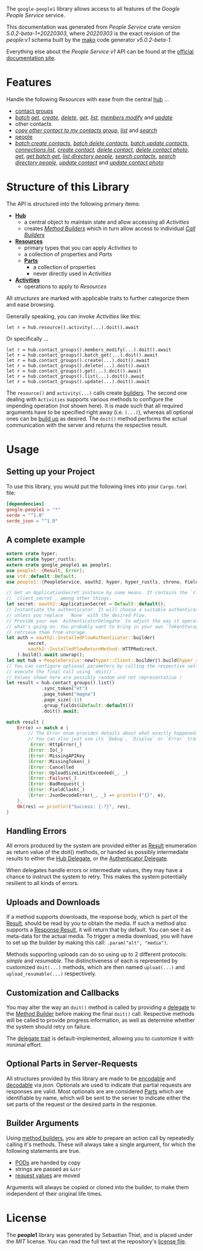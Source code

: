 <!---
DO NOT EDIT !
This file was generated automatically from 'src/generator/templates/api/README.md.mako'
DO NOT EDIT !
-->
The `google-people1` library allows access to all features of the *Google People Service* service.

This documentation was generated from *People Service* crate version *5.0.2-beta-1+20220303*, where *20220303* is the exact revision of the *people:v1* schema built by the [mako](http://www.makotemplates.org/) code generator *v5.0.2-beta-1*.

Everything else about the *People Service* *v1* API can be found at the
[official documentation site](https://developers.google.com/people/).
# Features

Handle the following *Resources* with ease from the central [hub](https://docs.rs/google-people1/5.0.2-beta-1+20220303/google_people1/PeopleService) ... 

* [contact groups](https://docs.rs/google-people1/5.0.2-beta-1+20220303/google_people1/api::ContactGroup)
 * [*batch get*](https://docs.rs/google-people1/5.0.2-beta-1+20220303/google_people1/api::ContactGroupBatchGetCall), [*create*](https://docs.rs/google-people1/5.0.2-beta-1+20220303/google_people1/api::ContactGroupCreateCall), [*delete*](https://docs.rs/google-people1/5.0.2-beta-1+20220303/google_people1/api::ContactGroupDeleteCall), [*get*](https://docs.rs/google-people1/5.0.2-beta-1+20220303/google_people1/api::ContactGroupGetCall), [*list*](https://docs.rs/google-people1/5.0.2-beta-1+20220303/google_people1/api::ContactGroupListCall), [*members modify*](https://docs.rs/google-people1/5.0.2-beta-1+20220303/google_people1/api::ContactGroupMemberModifyCall) and [*update*](https://docs.rs/google-people1/5.0.2-beta-1+20220303/google_people1/api::ContactGroupUpdateCall)
* other contacts
 * [*copy other contact to my contacts group*](https://docs.rs/google-people1/5.0.2-beta-1+20220303/google_people1/api::OtherContactCopyOtherContactToMyContactsGroupCall), [*list*](https://docs.rs/google-people1/5.0.2-beta-1+20220303/google_people1/api::OtherContactListCall) and [*search*](https://docs.rs/google-people1/5.0.2-beta-1+20220303/google_people1/api::OtherContactSearchCall)
* [people](https://docs.rs/google-people1/5.0.2-beta-1+20220303/google_people1/api::Person)
 * [*batch create contacts*](https://docs.rs/google-people1/5.0.2-beta-1+20220303/google_people1/api::PersonBatchCreateContactCall), [*batch delete contacts*](https://docs.rs/google-people1/5.0.2-beta-1+20220303/google_people1/api::PersonBatchDeleteContactCall), [*batch update contacts*](https://docs.rs/google-people1/5.0.2-beta-1+20220303/google_people1/api::PersonBatchUpdateContactCall), [*connections list*](https://docs.rs/google-people1/5.0.2-beta-1+20220303/google_people1/api::PersonConnectionListCall), [*create contact*](https://docs.rs/google-people1/5.0.2-beta-1+20220303/google_people1/api::PersonCreateContactCall), [*delete contact*](https://docs.rs/google-people1/5.0.2-beta-1+20220303/google_people1/api::PersonDeleteContactCall), [*delete contact photo*](https://docs.rs/google-people1/5.0.2-beta-1+20220303/google_people1/api::PersonDeleteContactPhotoCall), [*get*](https://docs.rs/google-people1/5.0.2-beta-1+20220303/google_people1/api::PersonGetCall), [*get batch get*](https://docs.rs/google-people1/5.0.2-beta-1+20220303/google_people1/api::PersonGetBatchGetCall), [*list directory people*](https://docs.rs/google-people1/5.0.2-beta-1+20220303/google_people1/api::PersonListDirectoryPersonCall), [*search contacts*](https://docs.rs/google-people1/5.0.2-beta-1+20220303/google_people1/api::PersonSearchContactCall), [*search directory people*](https://docs.rs/google-people1/5.0.2-beta-1+20220303/google_people1/api::PersonSearchDirectoryPersonCall), [*update contact*](https://docs.rs/google-people1/5.0.2-beta-1+20220303/google_people1/api::PersonUpdateContactCall) and [*update contact photo*](https://docs.rs/google-people1/5.0.2-beta-1+20220303/google_people1/api::PersonUpdateContactPhotoCall)




# Structure of this Library

The API is structured into the following primary items:

* **[Hub](https://docs.rs/google-people1/5.0.2-beta-1+20220303/google_people1/PeopleService)**
    * a central object to maintain state and allow accessing all *Activities*
    * creates [*Method Builders*](https://docs.rs/google-people1/5.0.2-beta-1+20220303/google_people1/client::MethodsBuilder) which in turn
      allow access to individual [*Call Builders*](https://docs.rs/google-people1/5.0.2-beta-1+20220303/google_people1/client::CallBuilder)
* **[Resources](https://docs.rs/google-people1/5.0.2-beta-1+20220303/google_people1/client::Resource)**
    * primary types that you can apply *Activities* to
    * a collection of properties and *Parts*
    * **[Parts](https://docs.rs/google-people1/5.0.2-beta-1+20220303/google_people1/client::Part)**
        * a collection of properties
        * never directly used in *Activities*
* **[Activities](https://docs.rs/google-people1/5.0.2-beta-1+20220303/google_people1/client::CallBuilder)**
    * operations to apply to *Resources*

All *structures* are marked with applicable traits to further categorize them and ease browsing.

Generally speaking, you can invoke *Activities* like this:

```Rust,ignore
let r = hub.resource().activity(...).doit().await
```

Or specifically ...

```ignore
let r = hub.contact_groups().members_modify(...).doit().await
let r = hub.contact_groups().batch_get(...).doit().await
let r = hub.contact_groups().create(...).doit().await
let r = hub.contact_groups().delete(...).doit().await
let r = hub.contact_groups().get(...).doit().await
let r = hub.contact_groups().list(...).doit().await
let r = hub.contact_groups().update(...).doit().await
```

The `resource()` and `activity(...)` calls create [builders][builder-pattern]. The second one dealing with `Activities` 
supports various methods to configure the impending operation (not shown here). It is made such that all required arguments have to be 
specified right away (i.e. `(...)`), whereas all optional ones can be [build up][builder-pattern] as desired.
The `doit()` method performs the actual communication with the server and returns the respective result.

# Usage

## Setting up your Project

To use this library, you would put the following lines into your `Cargo.toml` file:

```toml
[dependencies]
google-people1 = "*"
serde = "^1.0"
serde_json = "^1.0"
```

## A complete example

```Rust
extern crate hyper;
extern crate hyper_rustls;
extern crate google_people1 as people1;
use people1::{Result, Error};
use std::default::Default;
use people1::{PeopleService, oauth2, hyper, hyper_rustls, chrono, FieldMask};

// Get an ApplicationSecret instance by some means. It contains the `client_id` and 
// `client_secret`, among other things.
let secret: oauth2::ApplicationSecret = Default::default();
// Instantiate the authenticator. It will choose a suitable authentication flow for you, 
// unless you replace  `None` with the desired Flow.
// Provide your own `AuthenticatorDelegate` to adjust the way it operates and get feedback about 
// what's going on. You probably want to bring in your own `TokenStorage` to persist tokens and
// retrieve them from storage.
let auth = oauth2::InstalledFlowAuthenticator::builder(
        secret,
        oauth2::InstalledFlowReturnMethod::HTTPRedirect,
    ).build().await.unwrap();
let mut hub = PeopleService::new(hyper::Client::builder().build(hyper_rustls::HttpsConnectorBuilder::new().with_native_roots().https_or_http().enable_http1().enable_http2().build()), auth);
// You can configure optional parameters by calling the respective setters at will, and
// execute the final call using `doit()`.
// Values shown here are possibly random and not representative !
let result = hub.contact_groups().list()
             .sync_token("et")
             .page_token("magna")
             .page_size(-11)
             .group_fields(&Default::default())
             .doit().await;

match result {
    Err(e) => match e {
        // The Error enum provides details about what exactly happened.
        // You can also just use its `Debug`, `Display` or `Error` traits
         Error::HttpError(_)
        |Error::Io(_)
        |Error::MissingAPIKey
        |Error::MissingToken(_)
        |Error::Cancelled
        |Error::UploadSizeLimitExceeded(_, _)
        |Error::Failure(_)
        |Error::BadRequest(_)
        |Error::FieldClash(_)
        |Error::JsonDecodeError(_, _) => println!("{}", e),
    },
    Ok(res) => println!("Success: {:?}", res),
}

```
## Handling Errors

All errors produced by the system are provided either as [Result](https://docs.rs/google-people1/5.0.2-beta-1+20220303/google_people1/client::Result) enumeration as return value of
the doit() methods, or handed as possibly intermediate results to either the 
[Hub Delegate](https://docs.rs/google-people1/5.0.2-beta-1+20220303/google_people1/client::Delegate), or the [Authenticator Delegate](https://docs.rs/yup-oauth2/*/yup_oauth2/trait.AuthenticatorDelegate.html).

When delegates handle errors or intermediate values, they may have a chance to instruct the system to retry. This 
makes the system potentially resilient to all kinds of errors.

## Uploads and Downloads
If a method supports downloads, the response body, which is part of the [Result](https://docs.rs/google-people1/5.0.2-beta-1+20220303/google_people1/client::Result), should be
read by you to obtain the media.
If such a method also supports a [Response Result](https://docs.rs/google-people1/5.0.2-beta-1+20220303/google_people1/client::ResponseResult), it will return that by default.
You can see it as meta-data for the actual media. To trigger a media download, you will have to set up the builder by making
this call: `.param("alt", "media")`.

Methods supporting uploads can do so using up to 2 different protocols: 
*simple* and *resumable*. The distinctiveness of each is represented by customized 
`doit(...)` methods, which are then named `upload(...)` and `upload_resumable(...)` respectively.

## Customization and Callbacks

You may alter the way an `doit()` method is called by providing a [delegate](https://docs.rs/google-people1/5.0.2-beta-1+20220303/google_people1/client::Delegate) to the 
[Method Builder](https://docs.rs/google-people1/5.0.2-beta-1+20220303/google_people1/client::CallBuilder) before making the final `doit()` call. 
Respective methods will be called to provide progress information, as well as determine whether the system should 
retry on failure.

The [delegate trait](https://docs.rs/google-people1/5.0.2-beta-1+20220303/google_people1/client::Delegate) is default-implemented, allowing you to customize it with minimal effort.

## Optional Parts in Server-Requests

All structures provided by this library are made to be [encodable](https://docs.rs/google-people1/5.0.2-beta-1+20220303/google_people1/client::RequestValue) and 
[decodable](https://docs.rs/google-people1/5.0.2-beta-1+20220303/google_people1/client::ResponseResult) via *json*. Optionals are used to indicate that partial requests are responses 
are valid.
Most optionals are are considered [Parts](https://docs.rs/google-people1/5.0.2-beta-1+20220303/google_people1/client::Part) which are identifiable by name, which will be sent to 
the server to indicate either the set parts of the request or the desired parts in the response.

## Builder Arguments

Using [method builders](https://docs.rs/google-people1/5.0.2-beta-1+20220303/google_people1/client::CallBuilder), you are able to prepare an action call by repeatedly calling it's methods.
These will always take a single argument, for which the following statements are true.

* [PODs][wiki-pod] are handed by copy
* strings are passed as `&str`
* [request values](https://docs.rs/google-people1/5.0.2-beta-1+20220303/google_people1/client::RequestValue) are moved

Arguments will always be copied or cloned into the builder, to make them independent of their original life times.

[wiki-pod]: http://en.wikipedia.org/wiki/Plain_old_data_structure
[builder-pattern]: http://en.wikipedia.org/wiki/Builder_pattern
[google-go-api]: https://github.com/google/google-api-go-client

# License
The **people1** library was generated by Sebastian Thiel, and is placed 
under the *MIT* license.
You can read the full text at the repository's [license file][repo-license].

[repo-license]: https://github.com/Byron/google-apis-rsblob/main/LICENSE.md

